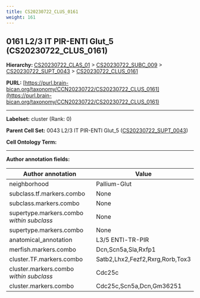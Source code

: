 ```yaml
---
title: CS20230722_CLUS_0161
weight: 161
---
```

## 0161 L2/3 IT PIR-ENTl Glut_5 (CS20230722_CLUS_0161)
<b>Hierarchy: </b>
[CS20230722_CLAS_01](../CS20230722_CLAS_01) >
[CS20230722_SUBC_009](../CS20230722_SUBC_009) >
[CS20230722_SUPT_0043](../CS20230722_SUPT_0043) >
[CS20230722_CLUS_0161](../CS20230722_CLUS_0161)

**PURL:** [https://purl.brain-bican.org/taxonomy/CCN20230722/CS20230722_CLUS_0161](https://purl.brain-bican.org/taxonomy/CCN20230722/CS20230722_CLUS_0161)

---


**Labelset:** cluster (Rank: 0)

**Parent Cell Set:** 0043 L2/3 IT PIR-ENTl Glut_5 ([CS20230722_SUPT_0043](../CS20230722_SUPT_0043))



**Cell Ontology Term:** 

[MARKER GENES.]: #


---

[TRANSFERRED ANNOTATIONS.]: #


[AUTHOR ANNOTATION FIELDS.]: #


**Author annotation fields:**

| Author annotation | Value |
|-------------------|-------|
|neighborhood|Pallium-Glut|
|subclass.tf.markers.combo|None|
|subclass.markers.combo|None|
|supertype.markers.combo _within subclass_|None|
|supertype.markers.combo|None|
|anatomical_annotation|L3/5 ENTl-TR-PIR|
|merfish.markers.combo|Dcn,Scn5a,Sla,Rxfp1|
|cluster.TF.markers.combo|Satb2,Lhx2,Fezf2,Rxrg,Rorb,Tox3|
|cluster.markers.combo _within subclass_|Cdc25c|
|cluster.markers.combo|Cdc25c,Scn5a,Dcn,Gm36251|
